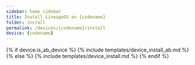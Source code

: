 ```yaml
---
sidebar: home_sidebar
title: Install LineageOS on {codename}
folder: install
permalink: /devices/{codename}/install
device: {codename}
---
```

{% if device.is_ab_device %}
{% include templates/device_install_ab.md %}
{% else %}
{% include templates/device_install.md %}
{% endif %}
